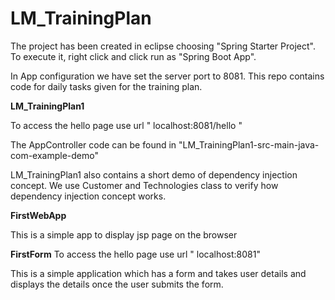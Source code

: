 # LM_TrainingPlan
The project has been created in eclipse choosing "Spring Starter Project".
To execute it, right click and click run as "Spring Boot App".

In App configuration we have set the server port to 8081.
This repo contains code for daily tasks given for the training plan.

**LM_TrainingPlan1**

To access the hello page use url " localhost:8081/hello "

The AppController code can be found in "LM_TrainingPlan1-src-main-java-com-example-demo"

LM_TrainingPlan1 also contains a short demo of dependency injection concept.
We use Customer and Technologies class to verify how dependency injection concept works.

**FirstWebApp**


This is a simple app to display jsp page on the browser


**FirstForm**
To access the hello page use url " localhost:8081"

This is a simple application which has a form and takes user details and displays the details once the user submits the form.
